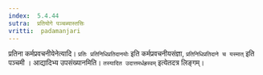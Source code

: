 ```yaml
---
index:  5.4.44
sutra:  प्रतियोगे पञ्चब्यास्तसिः
vritti:  padamanjari
---
```


प्रतिना कर्मप्रवचनीयेनेत्यादि। `प्रतिः प्रतिनिधिप्रतिदानयोः` इति कर्मप्रवचनीयसंज्ञा, `प्रतिनिधिप्रतिदाने च यस्मात्` इति पञ्चमी ।
	आद्यादिभ्य उपसंख्यानमिति। `तस्यादित उदात्तमर्धह्रस्वम्` इत्येतदत्र लिङ्गम्।

